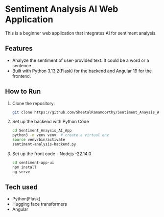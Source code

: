 # Sentiment Analysis AI Web Application

This is a beginner web application that integrates AI for sentiment analysis.

## Features
- Analyze the sentiment of user-provided text. It could be a word or a sentence
- Built with Python 3.13.2(Flask) for the backend and Angular 19 for the frontend.

## How to Run
1. Clone the repository:
   ```bash
   git clone https://github.com/SheetalRamamoorthy/Sentiment_Anaysis_AI_App.git
2. Set up the backend with Python Code 
   ```bash
   cd Sentiment_Anaysis_AI_App
   python3 -m venv venv  # create a virtual env 
   source venv/bin/activate
   sentiment-analysis-backend.py
3. Set up the front code - Nodejs -22.14.0
   ```bash
   cd sentiment-app-ui
   npm install
   ng serve
   
## Tech used
- Python(Flask)
- Hugging face transformers 
- Angular
